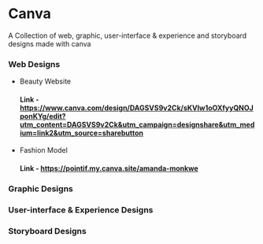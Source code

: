 # Canva
A Collection of web, graphic, user-interface &amp; experience and storyboard designs made with canva


### Web Designs
   - Beauty Website
     #### Link - https://www.canva.com/design/DAGSVS9v2Ck/sKVlw1oOXfyyQNOJponKYg/edit?utm_content=DAGSVS9v2Ck&utm_campaign=designshare&utm_medium=link2&utm_source=sharebutton
   - Fashion Model
     #### Link - https://pointif.my.canva.site/amanda-monkwe
### Graphic Designs
### User-interface & Experience Designs
### Storyboard Designs
